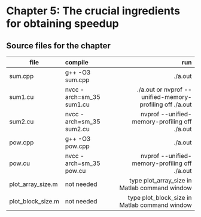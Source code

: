 # Chapter 5: The crucial ingredients for obtaining speedup

## Source files for the chapter


| file   |      compile      |  run |
|----------|:-------------|------:|
| sum.cpp |  g++ -O3 sum.cpp | ./a.out |
| sum1.cu |  nvcc -arch=sm_35 sum1.cu | ./a.out or nvprof --unified-memory-profiling off ./a.out|
| sum2.cu |  nvcc -arch=sm_35 sum2.cu | nvprof --unified-memory-profiling off ./a.out |
| pow.cpp |  g++ -O3 pow.cpp | ./a.out |
| pow.cu |  nvcc -arch=sm_35 pow.cu | nvprof --unified-memory-profiling off ./a.out |
| plot_array_size.m |  not needed | type plot_array_size in Matlab command window |
| plot_block_size.m |  not needed | type plot_block_size in Matlab command window |
